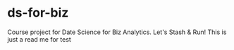 # ds-for-biz
Course project for Date Science for Biz Analytics. Let's Stash &amp; Run! 
This is just a read me for test
